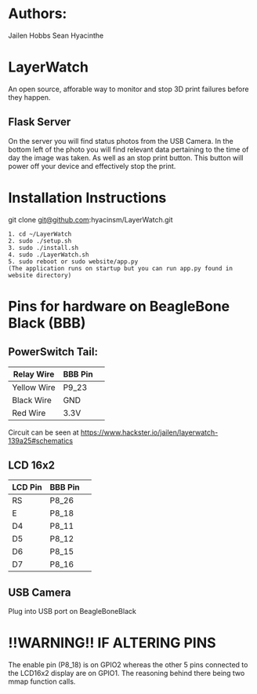 # Authors:
Jailen Hobbs 
Sean Hyacinthe

# LayerWatch
An open source, afforable way to monitor and stop 3D print failures before they happen.

## Flask Server
On the server you will find status photos from the USB Camera. In the bottom left of the photo you will find relevant data pertaining to the time of day the image was taken. As well as an stop print button. This button will power off your device and effectively stop the print.

# Installation Instructions
git clone git@github.com:hyacinsm/LayerWatch.git

    1. cd ~/LayerWatch
    2. sudo ./setup.sh
    3. sudo ./install.sh
    4. sudo ./LayerWatch.sh
    5. sudo reboot or sudo website/app.py
    (The application runs on startup but you can run app.py found in website directory)

# Pins for hardware on BeagleBone Black (BBB)

## PowerSwitch Tail:
|Relay Wire| BBB Pin| |
|-|-| -|
|Yellow Wire| P9_23 |
|Black Wire| GND|
|Red Wire | 3.3V|

Circuit can  be seen at https://www.hackster.io/jailen/layerwatch-139a25#schematics

## LCD 16x2
|LCD Pin| BBB Pin| |
|----| ----| -|
|RS |P8_26|
|E |P8_18| 
|D4 |P8_11|
|D5 |P8_12|
|D6 |P8_15|
|D7 |P8_16|

## USB Camera
Plug into USB port on BeagleBoneBlack

# !!WARNING!! IF ALTERING PINS
The enable pin (P8_18) is on GPIO2 whereas the other 5 pins connected to the LCD16x2 display are on GPIO1. The reasoning behind there being two mmap function calls.

